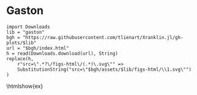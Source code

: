 # Gaston

<!-- 
ASsuming the .github also gets moved with action checkout 
then could actually parse the YML and extract the dependency bit so that things would stay in sync.
 -->

```julia:ex
import Downloads
lib = "gaston"
bgh = "https://raw.githubusercontent.com/tlienart/Xranklin.jl/gh-plots/$lib"
url = "$bgh/index.html"
h = read(Downloads.download(url), String)
replace(h,
    r"src=\".*?\/figs-html\/(.*)\.svg\"" =>
    SubstitutionString("src=\"$bgh/assets/$lib/figs-html/\\1.svg\"")
)
```

\htmlshow{ex}